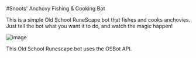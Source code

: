 #Snoots' Anchovy Fishing & Cooking Bot

This is a simple Old School RuneScape bot that fishes and cooks anchovies.
Just tell the bot what you want it to do, and watch the magic happen!

![image](https://user-images.githubusercontent.com/79603829/113925962-78ab8400-97a0-11eb-8fb4-1802a981268c.png)

This Old School Runescape bot uses the OSBot API.
